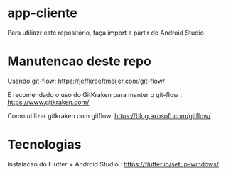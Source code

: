 # app-cliente

Para utiliazr este repositório, faça import a partir do Android Studio

# Manutencao deste repo
Usando git-flow: https://jeffkreeftmeijer.com/git-flow/

É recomendado o uso do GitKraken para manter o git-flow : https://www.gitkraken.com/

Como utilizar gitkraken com gitflow: https://blog.axosoft.com/gitflow/

# Tecnologias

Instalacao do Flutter + Android Studio : https://flutter.io/setup-windows/
